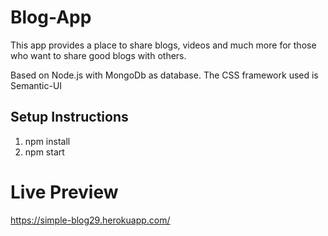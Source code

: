 # Blog-App

 This app provides a place to share blogs, videos and much more for those who want to share good blogs with others.

Based on Node.js with MongoDb as database.
The CSS framework used is Semantic-UI


## Setup Instructions ##
1. npm install
2. npm start

# Live Preview

https://simple-blog29.herokuapp.com/
